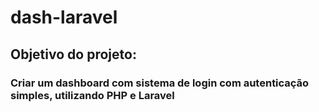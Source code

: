 # dash-laravel

## Objetivo do projeto:

### Criar um dashboard com sistema de login com autenticação simples, utilizando PHP e Laravel


